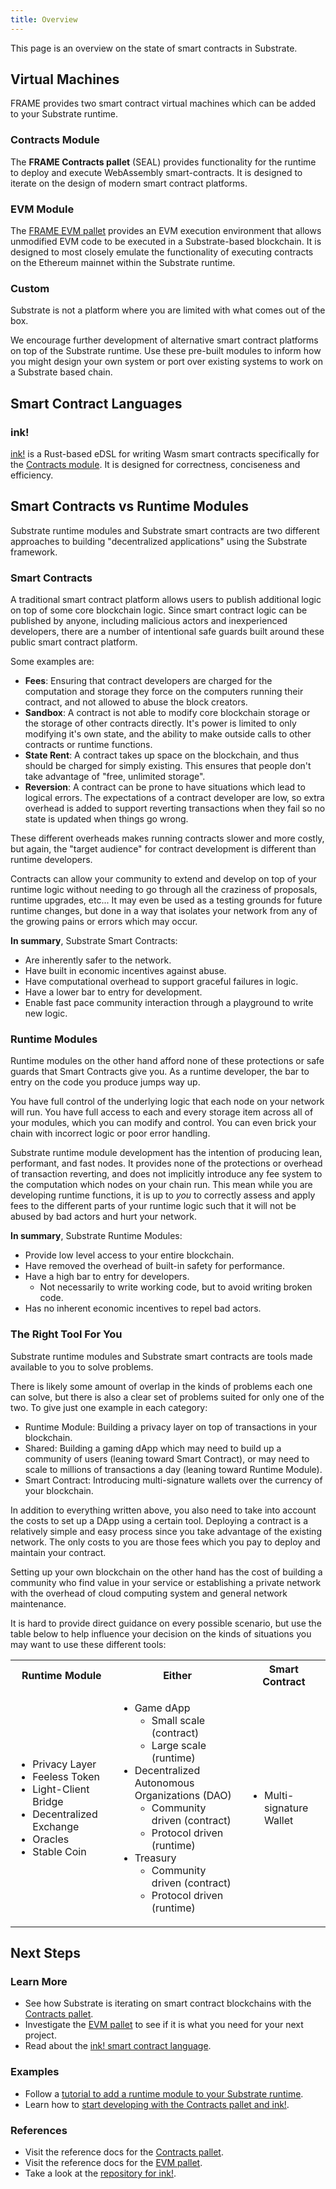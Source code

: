 ```yaml
---
title: Overview
---
```


This page is an overview on the state of smart contracts in Substrate.

## Virtual Machines

FRAME provides two smart contract virtual machines which can be added to your Substrate runtime.

### Contracts Module

The **FRAME Contracts pallet** (SEAL) provides functionality for the runtime to deploy and execute
WebAssembly smart-contracts. It is designed to iterate on the design of modern smart contract
platforms.

### EVM Module

The [FRAME EVM pallet](evm-pallet) provides an EVM execution environment that allows unmodified EVM
code to be executed in a Substrate-based blockchain. It is designed to most closely emulate the
functionality of executing contracts on the Ethereum mainnet within the Substrate runtime.

### Custom

Substrate is not a platform where you are limited with what comes out of the box.

We encourage further development of alternative smart contract platforms on top of the Substrate
runtime. Use these pre-built modules to inform how you might design your own system or port over
existing systems to work on a Substrate based chain.

## Smart Contract Languages

### ink!

[ink!](ink-fundamentals) is a Rust-based eDSL for writing Wasm smart contracts specifically for the
[Contracts module](#contracts-module). It is designed for correctness, conciseness and efficiency.

## Smart Contracts vs Runtime Modules

Substrate runtime modules and Substrate smart contracts are two different approaches to building
"decentralized applications" using the Substrate framework.

### Smart Contracts

A traditional smart contract platform allows users to publish additional logic on top of some core
blockchain logic. Since smart contract logic can be published by anyone, including malicious actors
and inexperienced developers, there are a number of intentional safe guards built around these
public smart contract platform.

Some examples are:

- **Fees**: Ensuring that contract developers are charged for the computation and storage they force
  on the computers running their contract, and not allowed to abuse the block creators.
- **Sandbox**: A contract is not able to modify core blockchain storage or the storage of other
  contracts directly. It's power is limited to only modifying it's own state, and the ability to
  make outside calls to other contracts or runtime functions.
- **State Rent**: A contract takes up space on the blockchain, and thus should be charged for simply
  existing. This ensures that people don't take advantage of "free, unlimited storage".
- **Reversion**: A contract can be prone to have situations which lead to logical errors. The
  expectations of a contract developer are low, so extra overhead is added to support reverting
  transactions when they fail so no state is updated when things go wrong.

These different overheads makes running contracts slower and more costly, but again, the "target
audience" for contract development is different than runtime developers.

Contracts can allow your community to extend and develop on top of your runtime logic without
needing to go through all the craziness of proposals, runtime upgrades, etc... It may even be used
as a testing grounds for future runtime changes, but done in a way that isolates your network from
any of the growing pains or errors which may occur.

**In summary**, Substrate Smart Contracts:

- Are inherently safer to the network.
- Have built in economic incentives against abuse.
- Have computational overhead to support graceful failures in logic.
- Have a lower bar to entry for development.
- Enable fast pace community interaction through a playground to write new logic.

### Runtime Modules

Runtime modules on the other hand afford none of these protections or safe guards that Smart
Contracts give you. As a runtime developer, the bar to entry on the code you produce jumps way up.

You have full control of the underlying logic that each node on your network will run. You have full
access to each and every storage item across all of your modules, which you can modify and control.
You can even brick your chain with incorrect logic or poor error handling.

Substrate runtime module development has the intention of producing lean, performant, and fast
nodes. It provides none of the protections or overhead of transaction reverting, and does not
implicitly introduce any fee system to the computation which nodes on your chain run. This mean
while you are developing runtime functions, it is up to _you_ to correctly assess and apply fees to
the different parts of your runtime logic such that it will not be abused by bad actors and hurt
your network.

**In summary**, Substrate Runtime Modules:

- Provide low level access to your entire blockchain.
- Have removed the overhead of built-in safety for performance.
- Have a high bar to entry for developers.
  - Not necessarily to write working code, but to avoid writing broken code.
- Has no inherent economic incentives to repel bad actors.

### The Right Tool For You

Substrate runtime modules and Substrate smart contracts are tools made available to you to solve
problems.

There is likely some amount of overlap in the kinds of problems each one can solve, but there is
also a clear set of problems suited for only one of the two. To give just one example in each
category:

- Runtime Module: Building a privacy layer on top of transactions in your blockchain.
- Shared: Building a gaming dApp which may need to build up a community of users (leaning toward
  Smart Contract), or may need to scale to millions of transactions a day (leaning toward Runtime
  Module).
- Smart Contract: Introducing multi-signature wallets over the currency of your blockchain.

In addition to everything written above, you also need to take into account the costs to set up a
DApp using a certain tool. Deploying a contract is a relatively simple and easy process since you
take advantage of the existing network. The only costs to you are those fees which you pay to deploy
and maintain your contract.

Setting up your own blockchain on the other hand has the cost of building a community who find value
in your service or establishing a private network with the overhead of cloud computing system and
general network maintenance.

It is hard to provide direct guidance on every possible scenario, but use the table below to help
influence your decision on the kinds of situations you may want to use these different tools:

<table>
<tr>
<th>Runtime Module</th>
<th>Either</th>
<th>Smart Contract</th>
</tr>
<tr>
<td>

- Privacy Layer
- Feeless Token
- Light-Client Bridge
- Decentralized Exchange
- Oracles
- Stable Coin

</td>
<td>

- Game dApp
  - Small scale (contract)
  - Large scale (runtime)
- Decentralized Autonomous Organizations (DAO)
  - Community driven (contract)
  - Protocol driven (runtime)
- Treasury
  - Community driven (contract)
  - Protocol driven (runtime)

</td>
<td>

- Multi-signature Wallet

</td>
</tr>
</table>

## Next Steps

### Learn More

- See how Substrate is iterating on smart contract blockchains with the
  [Contracts pallet](contracts-pallet).
- Investigate the [EVM pallet](evm-pallet) to see if it is what you need for your next project.
- Read about the [ink! smart contract language](ink-fundamentals).

### Examples

- Follow a
  [tutorial to add a runtime module to your Substrate runtime](../../tutorials/add-a-pallet-to-your-runtime/).
- Learn how to
  [start developing with the Contracts pallet and ink!](ink-development).

### References

- Visit the reference docs for the
  [Contracts pallet](https://substrate.dev/rustdocs/v2.0.0-rc4/pallet_contracts/index.html).
- Visit the reference docs for the
  [EVM pallet](https://substrate.dev/rustdocs/v2.0.0-rc4/pallet_evm/index.html).
- Take a look at the [repository for ink!](https://github.com/paritytech/ink).
